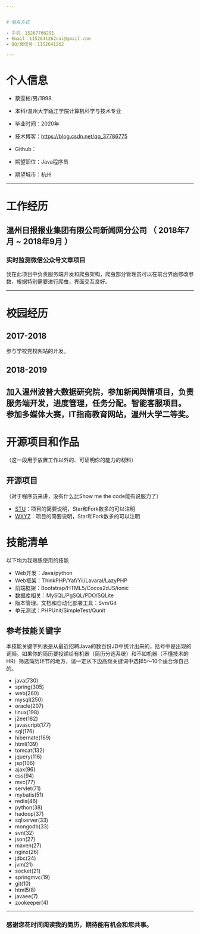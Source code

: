 ```yaml
---


# 联系方式

- 手机：15267766291 
- Email：1152641262cai@gmail.com 
- QQ/微信号：1152641262

---
```


# 个人信息

 - 蔡雯彬/男/1998 
 - 本科/温州大学瓯江学院计算机科学与技术专业
 - 毕业时间：2020年
 - 技术博客：https://blog.csdn.net/qq_37786775
 - Github：

 - 期望职位：Java程序员
 - 期望城市：杭州

---

# 工作经历

## 温州日报报业集团有限公司新闻网分公司 （ 2018年7月 ~ 2018年9月 ）

### 实时监测微信公众号文章项目
我在此项目中负责服务端开发和爬虫架构，爬虫部分管理员可以在前台界面修改参数，根据特别需要进行爬虫，界面交互良好。 


---


# 校园经历

## 2017-2018

参与学校党校网站的开发。


## 2018-2019
 加入温州波普大数据研究院，参加新闻舆情项目，负责服务端开发，进度管理，任务分配。智能客服项目。
 参加多媒体大赛，IT指南教育网站，温州大学二等奖。
---


# 开源项目和作品
（这一段用于放置工作以外的、可证明你的能力的材料）

## 开源项目
（对于程序员来讲，没有什么比Show me the code能有说服力了）

 - [STU](http://github.com/yourname/projectname)：项目的简要说明，Star和Fork数多的可以注明
 - [WXYZ](http://github.com/yourname/projectname)：项目的简要说明，Star和Fork数多的可以注明


# 技能清单

以下均为我熟练使用的技能

- Web开发：Java/python
- Web框架：ThinkPHP/Yaf/Yii/Lavaral/LazyPHP
- 前端框架：Bootstrap/HTML5/Cocos2dJS/ionic
- 数据库相关：MySQL/PgSQL/PDO/SQLite
- 版本管理、文档和自动化部署工具：Svn/Git
- 单元测试：PHPUnit/SimpleTest/Qunit

## 参考技能关键字

本技能关键字列表是从最近招聘Java的数百份JD中统计出来的，括号中是出现的词频。如果你的简历要投递给有机器（简历分选系统）和不如机器（不懂技术的HR）筛选简历环节的地方，请一定从下边高频关键词中选择5～10个适合你自己的。

- java(730)
- spring(305)
- web(260)
- mysql(250)
- oracle(207)
- linux(198)
- j2ee(182)
- javascript(177)
- sql(176)
- hibernate(169)
- html(139)
- tomcat(132)
- jquery(116)
- jsp(106)
- ajax(96)
- css(94)
- mvc(77)
- servlet(71)
- mybatis(51)
- redis(46)
- python(38)
- hadoop(37)
- sqlserver(33)
- mongodb(33)
- svn(32)
- json(27)
- maven(27)
- nginx(26)
- jdbc(24)
- jvm(21)
- socket(21)
- springmvc(19)
- git(10)
- html5(8)
- javaee(7)
- zookeeper(4)





---

### 感谢您花时间阅读我的简历，期待能有机会和您共事。
